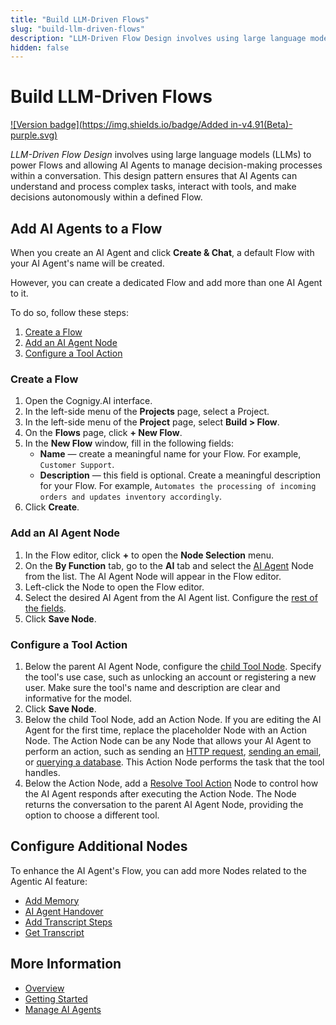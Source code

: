 ```yaml
---
title: "Build LLM-Driven Flows"
slug: "build-llm-driven-flows"
description: "LLM-Driven Flow Design involves using large language models (LLMs) to power Flows and allowing AI Agents to manage decision-making processes within a conversation."
hidden: false
---
```


# Build LLM-Driven Flows

[![Version badge](https://img.shields.io/badge/Added in-v4.91(Beta)-purple.svg)](../../../release-notes/4.91.md)

_LLM-Driven Flow Design_ involves using large language models (LLMs) to power Flows and allowing AI Agents to manage decision-making processes within a conversation. This design pattern ensures that AI Agents can understand and process complex tasks, interact with tools, and make decisions autonomously within a defined Flow.

## Add AI Agents to a Flow

When you create an AI Agent and click **Create & Chat**, a default Flow with your AI Agent's name will be created.

However, you can create a dedicated Flow and add more than one AI Agent to it.

To do so, follow these steps:

1. [Create a Flow](#create-a-flow)
2. [Add an AI Agent Node](#add-ai-agents-to-a-flow)
3. [Configure a Tool Action](#configure-a-tool-action)

### Create a Flow

1. Open the Cognigy.AI interface.
2. In the left-side menu of the **Projects** page, select a Project.
3. In the left-side menu of the **Project** page, select **Build > Flow**.
4. On the **Flows** page, click **+ New Flow**.
5. In the **New Flow** window, fill in the following fields:
    - **Name** — create a meaningful name for your Flow. For example, `Customer Support`.
    - **Description** — this field is optional. Create a meaningful description for your Flow. For example, `Automates the processing of incoming orders and updates inventory accordingly`.
6. Click **Create**.

### Add an AI Agent Node

1. In the Flow editor, click **+** to open the **Node Selection** menu.
2. On the **By Function** tab, go to the **AI** tab and select the [AI Agent](../../build/node-reference/ai/ai-agent.md) Node from the list. The AI Agent Node will appear in the Flow editor.
3. Left-click the Node to open the Flow editor.
4. Select the desired AI Agent from the AI Agent list. Configure the [rest of the fields](../../build/node-reference/ai/ai-agent.md#ai-agent-settings).
5. Click **Save Node**.

### Configure a Tool Action

1. Below the parent AI Agent Node, configure the [child Tool Node](../../build/node-reference/ai/ai-agent.md#ai-agent-tool-settings). Specify the tool's use case, such as unlocking an account or registering a new user. Make sure the tool's name and description are clear and informative for the model.
2. Click **Save Node**.
3. Below the child Tool Node, add an Action Node. If you are editing the AI Agent for the first time, replace the placeholder Node with an Action Node. The Action Node can be any Node that allows your AI Agent to perform an action, such as sending an [HTTP request](../../build/node-reference/service/http-request.md), [sending an email](../../build/node-reference/data/email-notification.md), or [querying a database](../../build/node-reference/service/mongo-db.md). This Action Node performs the task that the tool handles.
4. Below the Action Node, add a [Resolve Tool Action](../../build/node-reference/ai/resolve-tool-action.md) Node to control how the AI Agent responds after executing the Action Node. The Node returns the conversation to the parent AI Agent Node, providing the option to choose a different tool.

## Configure Additional Nodes

To enhance the AI Agent's Flow, you can add more Nodes related to the Agentic AI feature:

- [Add Memory](../../build/node-reference/analytics/add-memory.md)
- [AI Agent Handover](../../build/node-reference/ai/ai-agent-handover.md)
- [Add Transcript Steps](../../build/node-reference/service/add-transcript-steps.md)
- [Get Transcript](../../build/node-reference/service/get-transcript.md)

## More Information

- [Overview](overview.md)
- [Getting Started](getting-started.md)
- [Manage AI Agents](manage-ai-agents.md)